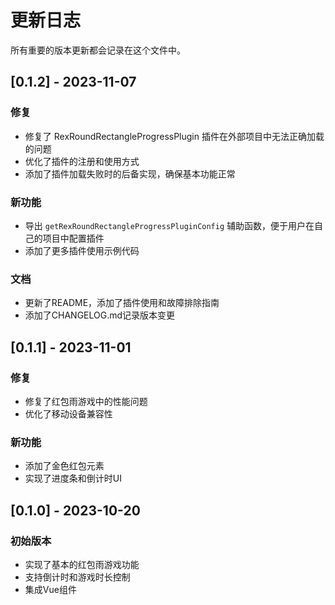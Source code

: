 # 更新日志

所有重要的版本更新都会记录在这个文件中。

## [0.1.2] - 2023-11-07

### 修复

- 修复了 RexRoundRectangleProgressPlugin 插件在外部项目中无法正确加载的问题
- 优化了插件的注册和使用方式
- 添加了插件加载失败时的后备实现，确保基本功能正常

### 新功能

- 导出 `getRexRoundRectangleProgressPluginConfig` 辅助函数，便于用户在自己的项目中配置插件
- 添加了更多插件使用示例代码

### 文档

- 更新了README，添加了插件使用和故障排除指南
- 添加了CHANGELOG.md记录版本变更

## [0.1.1] - 2023-11-01

### 修复

- 修复了红包雨游戏中的性能问题
- 优化了移动设备兼容性

### 新功能

- 添加了金色红包元素
- 实现了进度条和倒计时UI

## [0.1.0] - 2023-10-20

### 初始版本

- 实现了基本的红包雨游戏功能
- 支持倒计时和游戏时长控制
- 集成Vue组件 